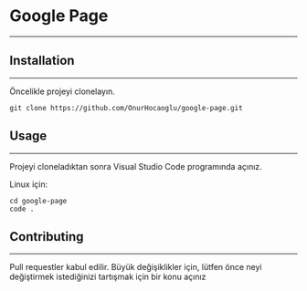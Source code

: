 # Google Page

----------------------------------------------------------------------------------------------

## Installation
------------------------------------------
Öncelikle projeyi clonelayın.
```
git clone https://github.com/OnurHocaoglu/google-page.git
```
## Usage
----------------------------------------------------
Projeyi cloneladıktan sonra Visual Studio Code programında açınız.

Linux için:
```
cd google-page
code .
```
## Contributing
----------------------------------------------------
Pull requestler kabul edilir. Büyük değişiklikler için, lütfen önce neyi değiştirmek istediğinizi tartışmak için bir konu açınız